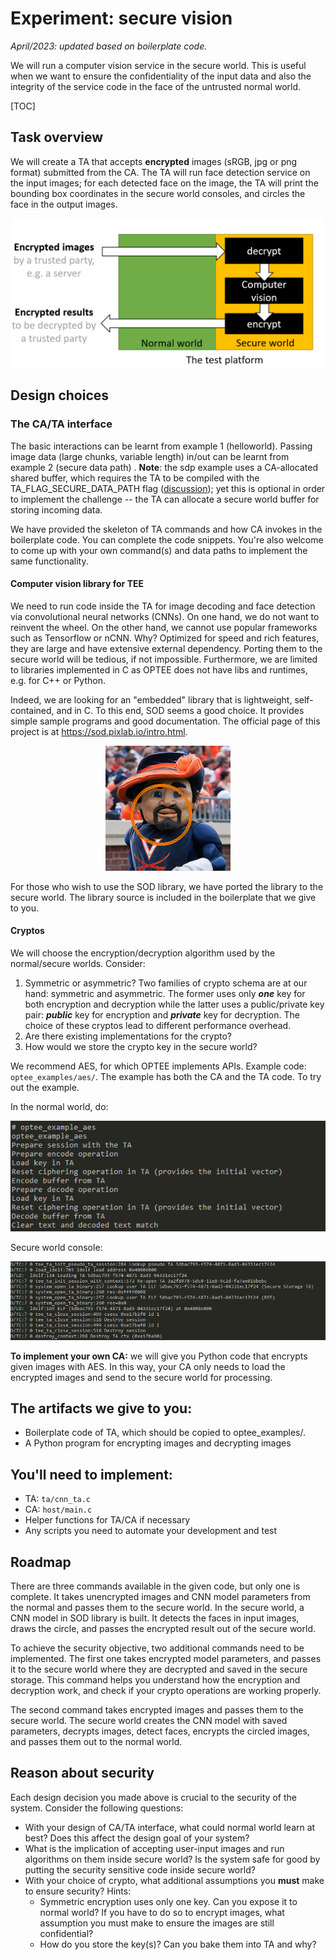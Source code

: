 # Experiment: secure vision 

*April/2023: updated based on boilerplate code.*

We will run a computer vision service in the secure world. This is useful when we want to ensure the confidentiality of the input data and also the integrity of the service code in the face of the untrusted normal world.  

[TOC]

## Task overview

We will create a TA that accepts **encrypted** images (sRGB, jpg or png format) submitted from the CA. The TA will run face detection service on the input images; for each detected face on the image, the TA will print the bounding box coordinates in the secure world consoles, and circles the face in the output images. 

![](exp-flow.png)

## Design choices

### The CA/TA interface

The basic interactions can be learnt from example 1 (helloworld). Passing image data (large chunks, variable length) in/out can be learnt from example 2 (secure data path) . **Note**: the sdp example uses a CA-allocated shared buffer, which requires the TA to be compiled with the TA_FLAG_SECURE_DATA_PATH flag ([discussion](https://github.com/OP-TEE/optee_os/issues/4572)); yet this is optional in order to implement the challenge -- the TA can allocate a secure world buffer for storing incoming data. 

We have provided the skeleton of TA commands and how CA invokes in the boilerplate code. You can complete the code snippets. You're also welcome to come up with your own command(s) and data paths to implement the same functionality.

#### Computer vision library for TEE

We need to run code inside the TA for image decoding and face detection via convolutional neural networks (CNNs). On one hand, we do not want to reinvent the wheel. On the other hand, we cannot use popular frameworks such as Tensorflow or nCNN. Why? Optimized for speed and rich features, they are large and have extensive external dependency. Porting them to the secure world will be tedious, if not impossible. Furthermore, we are limited to libraries implemented in C as OPTEE does not have libs and runtimes, e.g. for C++ or Python. 

Indeed, we are looking for an "embedded" library that is lightweight, self-contained, and in C. To this end, SOD seems a good choice. It provides simple sample programs and good documentation. The official page of this project is at https://sod.pixlab.io/intro.html.


<div style="text-align:center">
    <img src="cavman.jpg" alt="The result of reference answer after decryption.">
</div>

For those who wish to use the SOD library, we have ported the library to the secure world. The library source is included in the boilerplate that we give to you. 

#### Cryptos

We will choose the encryption/decryption algorithm used by the normal/secure worlds. Consider: 

1. Symmetric or asymmetric? Two families of crypto schema are at our hand: symmetric and asymmetric. The former uses only ***one*** key for both  encryption and decryption while the latter uses a public/private key pair: ***public*** key for encryption and ***private*** key for decryption. The choice of these cryptos lead to different performance overhead. 
2. Are there existing implementations for the crypto? 
3. How would we store the crypto key in the secure world? 

We recommend AES, for which OPTEE implements APIs. Example code: `optee_examples/aes/`. The example has both the CA and the TA code. To try out the example. 

In the normal world,  do: 

![image-20230312161832015](image-20230312161832015.png)

Secure world console: 

![image-20230312161744921](image-20230312161744921.png)

**To implement your own CA:** we will give you Python code that encrypts given images with AES. In this way, your CA only needs to load the encrypted images and send to the secure world for processing. 

## The artifacts we give to you: 
* Boilerplate code of TA, which should be copied to optee_examples/. 
* A Python program for encrypting images and decrypting images
## You'll need to implement: 
* TA: `ta/cnn_ta.c`
* CA: `host/main.c`
* Helper functions for TA/CA if necessary
* Any scripts you need to automate your development and test

## Roadmap
There are three commands available in the given code, but only one is complete. It takes unencrypted images and CNN model parameters from the normal and passes them to the secure world. In the secure world, a CNN model in SOD library is built. It detects the faces in input images, draws the circle, and passes the encrypted result out of the secure world.

To achieve the security objective, two additional commands need to be implemented. The first one takes encrypted model parameters, and passes it to the secure world where they are decrypted and saved in the secure storage. This command helps you understand how the encryption and decryption work, and check if your crypto operations are working properly.

The second command takes encrypted images and passes them to the secure world. The secure world creates the CNN model with saved parameters, decrypts images, detect faces, encrypts the circled images, and passes them out to the normal world. 

## Reason about security

Each design decision you made above is crucial to the security of the system. Consider the following questions: 

* With your design of CA/TA interface, what could normal world learn at best? Does this affect the design goal of your system? 
* What is the implication of accepting user-input images and run algorithms on them inside secure world? Is the system safe for good by putting the security sensitive code inside secure world?
* With your choice of crypto, what additional assumptions you **must** make to ensure security? Hints: 
  * Symmetric encryption uses only one key. Can you expose it to normal world? If you have to do so to encrypt images, what assumption you must make to ensure the images are still confidential?  
  * How do you store the key(s)? Can you bake them into TA and why?   